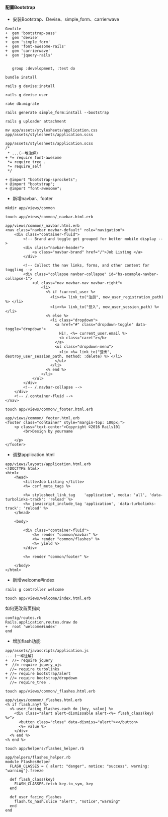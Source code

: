 #### 配置Bootstrap
+ 安装Bootstrap、Devise、simple_form、carrierwave


```
Gemfile
+  gem 'bootstrap-sass'
+  gem 'devise'
+  gem 'simple_form'
+  gem 'font-awesome-rails'
+  gem 'carrierwave'
+  gem 'jquery-rails'


   group :development, :test do
```
`bundle install`

`rails g devise:install`

`rails g devise user`

`rake db:migrate`

`rails generate simple_form:install --bootstrap`

`rails g uploader attachment`

`mv app/assets/stylesheets/application.css app/assets/stylesheets/application.scss
`

```
app/assets/stylesheets/application.scss
/*
 * ...(一堆注解)
+ *= require font-awesome
 *= require_tree .
 *= require_self
 */

+ @import "bootstrap-sprockets";
+ @import "bootstrap";
+ @import "font-awesome";

```
+ 新增navbar、footer


`mkdir app/views/common`

`touch app/views/common/_navbar.html.erb`

```
app/views/common/_navbar.html.erb
<nav class="navbar navbar-default" role="navigation">
    <div class="container-fluid">
        <!-- Brand and toggle get grouped for better mobile display -->
        <div class="navbar-header">
            <a class="navbar-brand" href="/">Job Listing </a>
        </div>

        <!-- Collect the nav links, forms, and other content for toggling -->
        <div class="collapse navbar-collapse" id="bs-example-navbar-collapse-1">
            <ul class="nav navbar-nav navbar-right">
                <li>
                  <% if !current_user %>
                    <li><%= link_to("注册", new_user_registration_path) %> </li>
                    <li><%= link_to("登入", new_user_session_path) %></li>
                  <% else %>
                    <li class="dropdown">
                      <a href="#" class="dropdown-toggle" data-toggle="dropdown">
                        Hi!, <%= current_user.email %>
                        <b class="caret"></b>
                      </a>
                      <ul class="dropdown-menu">
                        <li> <%= link_to("登出", destroy_user_session_path, method: :delete) %> </li>
                      </ul>
                    </li>
                  <% end %>
                </li>
            </ul>
        </div>
        <!-- /.navbar-collapse -->
    </div>
    <!-- /.container-fluid -->
</nav>
```

`touch app/views/common/_footer.html.erb`

```
app/views/common/_footer.html.erb
<footer class="container" style="margin-top: 100px;">
    <p class="text-center">Copyright ©2016 Rails101
        <br>Design by yourname

    </p>
</footer>
```

+ 调整application.html


```
app/views/layouts/application.html.erb
<!DOCTYPE html>
<html>
    <head>
        <title>Job Listing </title>
        <%= csrf_meta_tags %>

        <%= stylesheet_link_tag    'application', media: 'all', 'data-turbolinks-track': 'reload' %>
        <%= javascript_include_tag 'application', 'data-turbolinks-track': 'reload' %>
    </head>

    <body>

        <div class="container-fluid">
            <%= render "common/navbar" %>
            <%= render "common/flashes" %>
            <%= yield %>
        </div>

        <%= render "common/footer" %>

    </body>
</html>
```

+ 新增welcome#index

`rails g controller welcome`

`touch app/views/welcome/index.html.erb`

如何更改首页指向
```
config/routes.rb
Rails.application.routes.draw do
+  root 'welcome#index'
end
```

+ 增加flash功能

```
app/assets/javascripts/application.js
... (一堆注解)
+  //= require jquery
+  //= require jquery_ujs
  //= require turbolinks
+ //= require bootstrap/alert
+ //= require bootstrap/dropdown
  //= require_tree .
```

`touch app/views/common/_flashes.html.erb`

```
app/views/common/_flashes.html.erb
<% if flash.any? %>
  <% user_facing_flashes.each do |key, value| %>
    <div class="alert alert-dismissable alert-<%= flash_class(key) %>">
      <button class="close" data-dismiss="alert">×</button>
      <%= value %>
    </div>
  <% end %>
<% end %>
```

`touch app/helpers/flashes_helper.rb`

```
app/helpers/flashes_helper.rb
module FlashesHelper
  FLASH_CLASSES = { alert: "danger", notice: "success", warning: "warning"}.freeze

  def flash_class(key)
    FLASH_CLASSES.fetch key.to_sym, key
  end

  def user_facing_flashes
    flash.to_hash.slice "alert", "notice","warning"
  end
end
```
